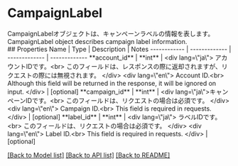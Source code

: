 # CampaignLabel

<div lang=\"ja\">CampaignLabelオブジェクトは、キャンペーンラベルの情報を表します。</div> <div lang=\"en\">CampaignLabel object describes campaign label information.</div> 
## Properties
Name | Type | Description | Notes
------------ | ------------- | ------------- | -------------
**account_id** | **int** | &lt;div lang&#x3D;\&quot;ja\&quot;&gt; アカウントIDです。&lt;br&gt; このフィールドは、レスポンスの際に返却されますが、リクエストの際には無視されます。 &lt;/div&gt; &lt;div lang&#x3D;\&quot;en\&quot;&gt; Account ID.&lt;br&gt; Although this field will be returned in the response, it will be ignored on input. &lt;/div&gt;  | [optional] 
**campaign_id** | **int** | &lt;div lang&#x3D;\&quot;ja\&quot;&gt;キャンペーンIDです。&lt;br&gt; このフィールドは、リクエストの場合は必須です。 &lt;/div&gt; &lt;div lang&#x3D;\&quot;en\&quot;&gt; Campaign ID.&lt;br&gt; This field is required in requests. &lt;/div&gt;  | [optional] 
**label_id** | **int** | &lt;div lang&#x3D;\&quot;ja\&quot;&gt; ラベルIDです。&lt;br&gt; このフィールドは、リクエストの場合は必須です。 &lt;/div&gt; &lt;div lang&#x3D;\&quot;en\&quot;&gt; Label ID.&lt;br&gt; This field is required in requests. &lt;/div&gt;  | [optional] 

[[Back to Model list]](../README.md#documentation-for-models) [[Back to API list]](../README.md#documentation-for-api-endpoints) [[Back to README]](../README.md)


